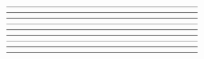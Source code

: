

    






----------------







--------------------------------








-------------------------------------------



-------------------------------------
















------------------------------





----------------------------







-------------------------



------------------------------



----------------






